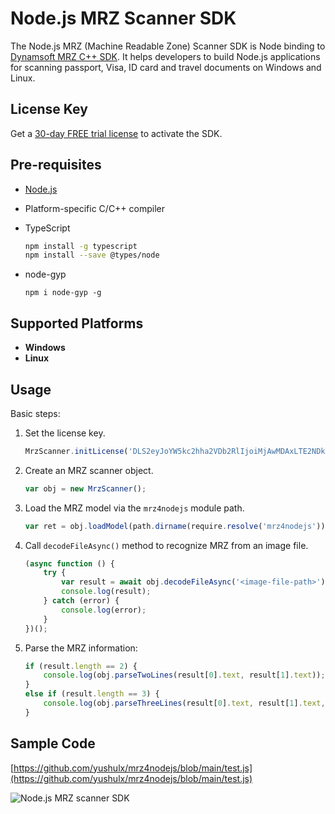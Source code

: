 # Node.js MRZ Scanner SDK

The Node.js MRZ (Machine Readable Zone) Scanner SDK is Node binding to [Dynamsoft MRZ C++ SDK](https://www.dynamsoft.com/label-recognition/overview/). It helps developers to build Node.js applications for scanning passport, Visa, ID card and travel documents on Windows and Linux.


## License Key 
Get a [30-day FREE trial license](https://www.dynamsoft.com/customer/license/trialLicense/?product=dlr) to activate the SDK.

## Pre-requisites
- [Node.js](https://nodejs.org/en/download/)
- Platform-specific C/C++ compiler
- TypeScript

    ```bash
    npm install -g typescript
    npm install --save @types/node
    ```
- node-gyp

    ```
    npm i node-gyp -g
    ```

## Supported Platforms
- **Windows**
- **Linux**

## Usage

Basic steps:
1. Set the license key.

    ```js
    MrzScanner.initLicense('DLS2eyJoYW5kc2hha2VDb2RlIjoiMjAwMDAxLTE2NDk4Mjk3OTI2MzUiLCJvcmdhbml6YXRpb25JRCI6IjIwMDAwMSIsInNlc3Npb25QYXNzd29yZCI6IndTcGR6Vm05WDJrcEQ5YUoifQ==');
    ```
2. Create an MRZ scanner object.
    ```js
    var obj = new MrzScanner();
    ```
3. Load the MRZ model via the `mrz4nodejs` module path.

    ```js
    var ret = obj.loadModel(path.dirname(require.resolve('mrz4nodejs')));
    ```

4. Call `decodeFileAsync()` method to recognize MRZ from an image file. 
    ```js
    (async function () {
        try {
            var result = await obj.decodeFileAsync('<image-file-path>');
            console.log(result);
        } catch (error) {
            console.log(error);
        }
    })();
    ```
5. Parse the MRZ information:

    ```js
    if (result.length == 2) {
        console.log(obj.parseTwoLines(result[0].text, result[1].text));
    }
    else if (result.length == 3) {
        console.log(obj.parseThreeLines(result[0].text, result[1].text, result[2].text));
    }
    ```

## Sample Code

[https://github.com/yushulx/mrz4nodejs/blob/main/test.js](https://github.com/yushulx/mrz4nodejs/blob/main/test.js)


![Node.js MRZ scanner SDK](https://www.dynamsoft.com/codepool/img/2022/02/node-js-mrz-sdk.png)



